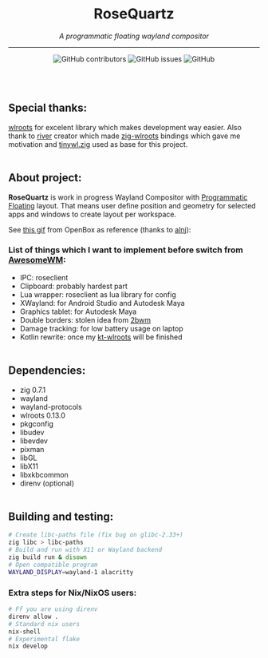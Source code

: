 <h1 align="center">RoseQuartz</h1>
<p align="center"><i>A programmatic floating wayland compositor</i></p>
<hr><p align="center">
<img alt="GitHub contributors" src="https://img.shields.io/github/contributors/HeavyRain266/RoseQuartz?label=Contributors">
<img alt="GitHub issues" src="https://img.shields.io/github/issues/HeavyRain266/RoseQuartz">
<img alt="GitHub" src="https://img.shields.io/github/license/HeavyRain266/RoseQuartz">
</p>
<br></br>

## Special thanks:

[wlroots](https://github.com/swaywm/wlroots) for excelent library which makes development way easier. Also thank to [river](https://github.com/ifreund/river) creator which made [zig-wlroots](https://github.com/swaywm/zig-wlroots) bindings which gave me motivation and [tinywl.zig](https://github.com/swaywm/zig-wlroots/blob/master/tinywl/tinywl.zig) used as base for this project.
<br></br>

## About project:

**RoseQuartz** is work in progress Wayland Compositor with [Programmatic Floating](https://github.com/alnj/dotfiles) layout. That means user define position and geometry for selected apps and windows to create layout per workspace.

See [this gif](https://raw.githubusercontent.com/alnj/dotfiles/master/workflow.gif) from OpenBox as reference (thanks to [alnj](https://github.com/alnj)):

### List of things which I want to implement before switch from [AwesomeWM](https://github.com/awesomeWM/awesome):
- IPC: roseclient
- Clipboard: probably hardest part
- Lua wrapper: roseclient as lua library for config
- XWayland: for Android Studio and Autodesk Maya
- Graphics tablet: for Autodesk Maya
- Double borders: stolen idea from [2bwm](https://github.com/venam/2bwm)
- Damage tracking: for low battery usage on laptop
- Kotlin rewrite: once my [kt-wlroots](https://github.com/HeavyRain266/kt-wlroots) will be finished
<br></br>

## Dependencies:

- zig 0.7.1
- wayland
- wayland-protocols
- wlroots 0.13.0
- pkgconfig
- libudev
- libevdev
- pixman
- libGL
- libX11
- libxkbcommon
- direnv (optional)
  <br></br>

## Building and testing:

```sh
# Create libc-paths file (fix bug on glibc-2.33+)
zig libc > libc-paths
# Build and run with X11 or Wayland backend
zig build run & disown
# Open compatible program
WAYLAND_DISPLAY=wayland-1 alacritty
```

### Extra steps for Nix/NixOS users:

```sh
# Ff you are using direnv
direnv allow .
# Standard nix users
nix-shell
# Experimental flake
nix develop
```
